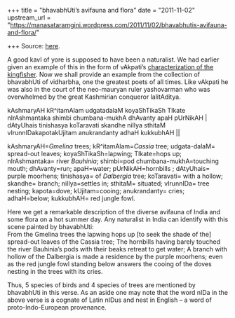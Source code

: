 +++
title = "bhavabhUti’s avifauna and flora"
date = "2011-11-02"
upstream_url = "https://manasataramgini.wordpress.com/2011/11/02/bhavabhutis-avifauna-and-flora/"

+++
Source: [here](https://manasataramgini.wordpress.com/2011/11/02/bhavabhutis-avifauna-and-flora/).

A good kavI of yore is supposed to have been a naturalist. We had
earlier given an example of this in the form of vAkpati’s
[characterization of the
kingfisher](https://manasataramgini.wordpress.com/2010/07/30/the-kingfisher/).
Now we shall provide an example from the collection of bhavabhUti of
vidharbha, one the greatest poets of all times. Like vAkpati he was also
in the court of the neo-mauryan ruler yashovarman who was overwhelmed by
the great Kashmirian conqueror lalitAditya.

kAshmaryAH kR^itamAlam udgatadalaM koyaShTikaSh TIkate nIrAshmantaka
shimbi chumbana-mukhA dhAvanty apaH pUrNikAH \|  
dAtyUhais tinishasya koTaravati skandhe nilIya sthitaM
vIrunnIDakapotakUjitam anukrandanty adhaH kukkubhAH \|\|

kAshmaryAH=*Gmelina* trees; kR^itamAlam=*Cassia* tree; udgata-dalaM=
spread-out leaves; koyaShTikaSh=lapwing; TIkate=hops up; nIrAshmantaka=
river *Bauhinia*; shimbi=pod chumbana-mukhA=touching mouth;
dhAvanty=run; apaH=water; pUrNikAH=hornbills ; dAtyUhais= purple
moorhens; tinishasya= of *Dalbergia* tree; koTaravati= with a hollow;
skandhe= branch; nilIya=settles in; sthitaM= situated; vIrunnIDa= tree
nesting; kapota=dove; kUjitam=cooing; anukrandanty= cries; adhaH=below;
kukkubhAH= red jungle fowl.

Here we get a remarkable description of the diverse avifauna of India
and some flora on a hot summer day. Any naturalist in India can identify
with this scene painted by bhavabhUti:  
From the Gmelina trees the lapwing hops up \[to seek the shade of the\]
spread-out leaves of the Cassia tree; The hornbills having barely
touched the river Bauhinia’s pods with their beaks retreat to get water;
A branch with hollow of the Dalbergia is made a residence by the purple
moorhens; even as the red jungle fowl standing below answers the cooing
of the doves nesting in the trees with its cries.

Thus, 5 species of birds and 4 species of trees are mentioned by
bhavabhUti in this verse. As an aside one may note that the word nIDa in
the above verse is a cognate of Latin nIDus and nest in English – a word
of proto-Indo-European provenance.

